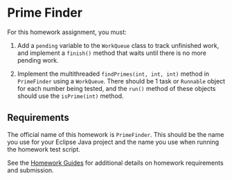 # Prime Finder

For this homework assignment, you must:

  1. Add a `pending` variable to the `WorkQueue` class to track unfinished work, and implement a `finish()` method that waits until there is no more pending work. 

  2. Implement the multithreaded `findPrimes(int, int, int)` method in `PrimeFinder` using a `WorkQueue`. There should be 1 task or `Runnable` object for each number being tested, and the `run()` method of these objects should use the `isPrime(int)` method.
  
## Requirements

The official name of this homework is `PrimeFinder`. This should be the name you use for your Eclipse Java project and the name you use when running the homework test script.

See the [Homework Guides](https://usf-cs212-fall2019.github.io/guides/homework/) for additional details on homework requirements and submission.
